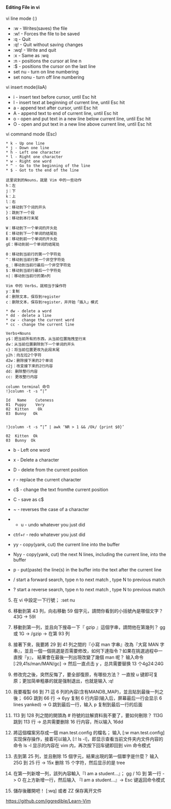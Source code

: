 ####  Editing File in vi

vi line mode (:)
* :w - Writes(saves) the file
* :w! - Forces the file to be saved
* :q - Quit
* :q! - Quit without saving changes
* :wq! - Write and quit
* :x - Same as :wq
* :n - positions the cursor at line n
* :$ - positions the cursor on the last line
* set nu - turn on line numbering
* set nonu - turn off line numbering

vi insert mode(ilaA)

* i - insert text before cursor, until Esc hit
* I - insert text at beginning of current line, until Esc hit
* a - append text after cursor, until Esc hit
* A - append text to end of current line, until Esc hit
* o - open and put text in a new line below current line, until Esc hit
* O - open and put text in a new line above current line, until Esc hit

vi command mode (Esc)
```
* k - Up one line
* j - Down one line
* h - Left one character
* l - Right one character 
* w - Right one word
* ^ - Go to the beginning of the line
* $ - Got to the end of the line

这里说到的Nouns，就是 Vim 中的一些动作
h：左
j：下
k：上
l：右
w：移动到下个词的开头
}：跳到下一个段
$：移动到本行末尾
```

```
W：移动到下一个单词的开头处
E：移动到下一个单词的结尾处
B：移动到前一个单词的开头处
gE：移动到前一个单词的结尾处

0：移动到当前行的第一个字符处
^：移动到当前行第一个非空字符处
g_：移动到当前行最后一个非空字符处
$：移动到当前行最后一个字符处
n|：移动到当前行的第n列
```

```
Vim 中的 Verbs，就相当于操作符
y：复制
d：删除文本，保存到register
c：删除文本，保存到register，并开始「插入」模式

* dw - delete a word
* dd - delete a line
* cw - change the current word
* cc - change the current line
```

```
Verbs+Nouns
y$：把当前所有的东西，从当前位置拖拽至行末
dw：从当前位置删除到下一个单词的开头
c}：将当前位置更改为此段末尾
y2h：向左拉2个字符
d2w：删除接下来的2个单词
c2j：改变接下来的2行内容
dd: 删除整行内容
cc: 更改整行内容
```

```
column terminal 命令
!}column -t -s “|”

Id   Name    Cuteness
01  Puppy    Very
02  Kitten    Ok
03  Bunny   Ok


!}column -t -s “|” | awk ‘NR > 1 && /Ok/ {print $0}’

02  Kitten  Ok
03  Bunny  Ok
```

* b - Left one word
* x - Delete a character
* D - delete from the current position
* r - replace the current character
* c$ - change the text fromthe current position
* C - save as c$
* ~ - reverses the case of a character
* * u - undo whatever you just did
* ctrl+r - redo whatever you just did
* yy - copy(yank, cut) the current line into the buffer
* Nyy - copy(yank, cut) the next N lines, including the current line, into the buffer
* p - put(paste) the line(s) in the buffer into the text after the current line 

* /<pattern> start a forward search, type n to next match , type N to previous match
* ?<pattern> start a reverse search, type n to next match , type N to previous match

5. 在 vi 中設定一下行號；
:set nu

6. 移動到第 43 列，向右移動 59 個字元，請問你看到的小括號內是哪個文字？
43G -> 59l

7. 移動到第一列，並且向下搜尋一下『 gzip 』這個字串，請問他在第幾列？
gg 或 1G -> /gzip -> 在第 93 列

8. 接著下來，我要將 29 到 41 列之間的『小寫 man 字串』改為『大寫 MAN 字串』，並且一個一個挑選是否需要修改，如何下達指令？如果在挑選過程中一直按『y』， 結果會在最後一列出現改變了幾個 man 呢？
输入命令 [:29,41s/man/MAN/gc] -> 然后一直点击 y ，总共需要替换 13 个4g24:24G

9. 修改完之後，突然反悔了，要全部復原，有哪些方法？
一直按 u 键即可复原；更加简单粗暴的就是强制退出，也就是输入 :q!

10. 我要複製 66 到 71 這 6 列的內容(含有MANDB_MAP)，並且貼到最後一列之後；
66G 跳到 66 行 -> 6yy 复制 6 行内容(输入后，屏幕最后一行会显示 6 lines yanked) -> G 跳到最后一行，输入 p 复制到最后一行的后面

11. 113 到 128 列之間的開頭為 # 符號的註解資料我不要了，要如何刪除？
113G 跳到 113 行 -> 总共需要删除 16 行内容，所以输入 16dd

12. 將這個檔案另存成一個 man.test.config 的檔名；
输入 [:w man.test.config] 实现保存操作，接着可以输入 [:! ls -l]，即显示查看当前文件夹内文件内容的命令 ls -l 显示的内容在 vim 内，再次按下回车键即回到 vim 命令模式

13. 去到第 25 列，並且刪除 15 個字元，結果出現的第一個單字是什麼？
输入 25G 到 25 行 -> 15x 删除 15 个字符，然后显示的是 tree

14. 在第一列新增一列，該列內容輸入『I am a student...』；
gg / 1G 到 第一行 -> O 在上方新增一行，然后输入 『I am a student…』-> Esc 键返回命令模式

15. 儲存後離開吧！
[:wq] 或者 ZZ 保存离开文件

https://github.com/iggredible/Learn-Vim
